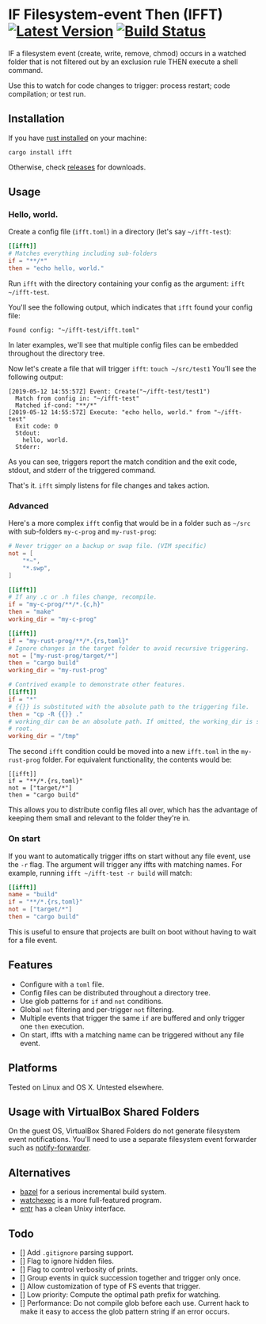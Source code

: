# IF Filesystem-event Then (IFFT) [![Latest Version]][crates.io] [![Build Status]][travis]

[Build Status]: https://api.travis-ci.com/braincore/ifft.svg?branch=master
[travis]: https://travis-ci.com/braincore/ifft
[Latest Version]: https://img.shields.io/crates/v/ifft.svg
[crates.io]: https://crates.io/crates/ifft

IF a filesystem event (create, write, remove, chmod) occurs in a watched folder
that is not filtered out by an exclusion rule THEN execute a shell command.

Use this to watch for code changes to trigger: process restart; code
compilation; or test run.

## Installation

If you have [rust installed](https://www.rust-lang.org/tools/install) on your
machine:

```
cargo install ifft
```

Otherwise, check [releases](https://github.com/braincore/ifft/releases) for
downloads.

## Usage

### Hello, world.

Create a config file (`ifft.toml`) in a directory (let's say `~/ifft-test`):

```toml
[[ifft]]
# Matches everything including sub-folders
if = "**/*"
then = "echo hello, world."
```

Run `ifft` with the directory containing your config as the argument:
`ifft ~/ifft-test`.

You'll see the following output, which indicates that `ifft` found your config
file:

```
Found config: "~/ifft-test/ifft.toml"
```

In later examples, we'll see that multiple config files can be embedded
throughout the directory tree.

Now let's create a file that will trigger `ifft`: `touch ~/src/test1`
You'll see the following output:

```
[2019-05-12 14:55:57Z] Event: Create("~/ifft-test/test1")
  Match from config in: "~/ifft-test"
  Matched if-cond: "**/*"
[2019-05-12 14:55:57Z] Execute: "echo hello, world." from "~/ifft-test"
  Exit code: 0
  Stdout:
    hello, world.
  Stderr:
```

As you can see, triggers report the match condition and the exit code, stdout,
and stderr of the triggered command.

That's it. `ifft` simply listens for file changes and takes action.

### Advanced

Here's a more complex `ifft` config that would be in a folder such as `~/src`
with sub-folders `my-c-prog` and `my-rust-prog`:

```toml
# Never trigger on a backup or swap file. (VIM specific)
not = [
    "*~",
    "*.swp",
]

[[ifft]]
# If any .c or .h files change, recompile.
if = "my-c-prog/**/*.{c,h}"
then = "make"
working_dir = "my-c-prog"

[[ifft]]
if = "my-rust-prog/**/*.{rs,toml}"
# Ignore changes in the target folder to avoid recursive triggering.
not = ["my-rust-prog/target/*"]
then = "cargo build"
working_dir = "my-rust-prog"

# Contrived example to demonstrate other features.
[[ifft]]
if = "*"
# {{}} is substituted with the absolute path to the triggering file.
then = "cp -R {{}} ."
# working_dir can be an absolute path. If omitted, the working_dir is set to
# root.
working_dir = "/tmp"
```

The second `ifft` condition could be moved into a new `ifft.toml` in the
`my-rust-prog` folder. For equivalent functionality, the contents would be:

```
[[ifft]]
if = "**/*.{rs,toml}"
not = ["target/*"]
then = "cargo build"
```

This allows you to distribute config files all over, which has the advantage
of keeping them small and relevant to the folder they're in.

### On start

If you want to automatically trigger iffts on start without any file event,
use the `-r` flag. The argument will trigger any iffts with matching names. For
example, running `ifft ~/ifft-test -r build` will match:

```toml
[[ifft]]
name = "build"
if = "**/*.{rs,toml}"
not = ["target/*"]
then = "cargo build"
```

This is useful to ensure that projects are built on boot without having to wait
for a file event.

## Features

* Configure with a `toml` file.
* Config files can be distributed throughout a directory tree.
* Use glob patterns for `if` and `not` conditions.
* Global `not` filtering and per-trigger `not` filtering.
* Multiple events that trigger the same `if` are buffered and only trigger one
  `then` execution.
* On start, iffts with a matching name can be triggered without any file event.

## Platforms

Tested on Linux and OS X. Untested elsewhere.

## Usage with VirtualBox Shared Folders

On the guest OS, VirtualBox Shared Folders do not generate filesystem event
notifications. You'll need to use a separate filesystem event forwarder such as
[notify-forwarder](https://github.com/mhallin/notify-forwarder).

## Alternatives

* [bazel](https://bazel.build/) for a serious incremental build system.
* [watchexec](https://github.com/watchexec/watchexec) is a more full-featured
  program.
* [entr](http://eradman.com/entrproject/) has a clean Unixy interface.

## Todo

* [] Add `.gitignore` parsing support.
* [] Flag to ignore hidden files.
* [] Flag to control verbosity of prints.
* [] Group events in quick succession together and trigger only once.
* [] Allow customization of type of FS events that trigger.
* [] Low priority: Compute the optimal path prefix for watching.
* [] Performance: Do not compile glob before each use. Current hack to make it
  easy to access the glob pattern string if an error occurs.
